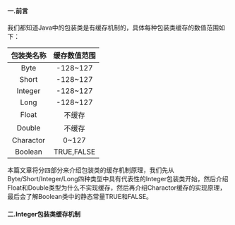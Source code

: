 #### 一.前言

我们都知道Java中的包装类是有缓存机制的，具体每种包装类缓存的数值范围如下：

|   包装类名称   |   缓存数值范围   |
| :-------: | :--------: |
|   Byte    |  -128~127  |
|   Short   |  -128~127  |
|  Integer  |  -128~127  |
|   Long    |  -128~127  |
|   Float   |    不缓存     |
|  Double   |    不缓存     |
| Charactor |   0~127    |
|  Boolean  | TRUE,FALSE |

本篇文章将分四部分来介绍包装类的缓存机制原理，我们先从Byte/Short/Integer/Long四种类型中具有代表性的Integer包装类开始，然后介绍Float和Double类型为什么不实现缓存，然后再介绍Charactor缓存的实现原理，最后会了解Boolean类中的静态常量TRUE和FALSE。

#### 二.Integer包装类缓存机制

